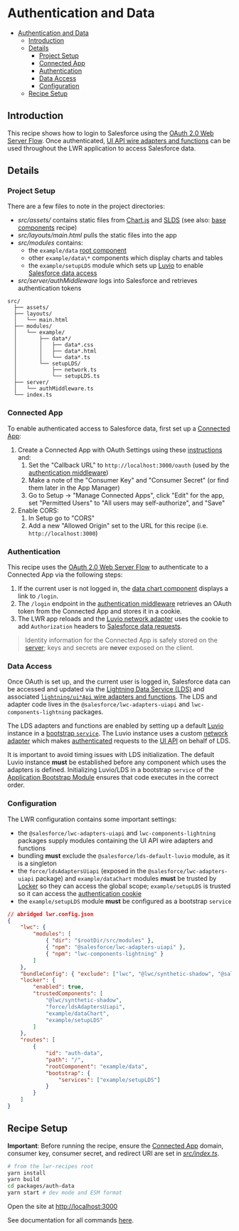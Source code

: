 # Authentication and Data

-   [Authentication and Data](#authentication-and-Data)
    -   [Introduction](#introduction)
    -   [Details](#details)
        -   [Project Setup](#project-setup)
        -   [Connected App](#connected-app)
        -   [Authentication](#authentication)
        -   [Data Access](#data-access)
        -   [Configuration](#configuration)
    -   [Recipe Setup](#recipe-setup)

## Introduction

This recipe shows how to login to Salesforce using the [OAuth 2.0 Web Server Flow](https://help.salesforce.com/s/articleView?id=sf.remoteaccess_oauth_web_server_flow.htm&type=5). Once authenticated, [UI API wire adapters and functions](https://developer.salesforce.com/docs/component-library/documentation/en/lwc/lwc.reference_ui_api) can be used throughout the LWR application to access Salesforce data.

## Details

### Project Setup

There are a few files to note in the project directories:

-   _src/assets/_ contains static files from [Chart.js](https://www.chartjs.org/) and [SLDS](https://www.lightningdesignsystem.com/) (see also: [base components](https://github.com/salesforce/lwr-recipes/tree/master/packages/base-slds) recipe)
-   _src/layouts/main.html_ pulls the static files into the app
-   _src/modules_ contains:
    -   the `example/data` [root component](#configuration)
    -   other `example/data\*` components which display charts and tables
    -   the `example/setupLDS` module which sets up [Luvio](https://rfcs.lwc.dev/rfcs/luvio) to enable [Salesforce data access](#data-access)
-   _src/server/authMiddleware_ logs into Salesforce and retrieves authentication tokens

```text
src/
  ├── assets/
  ├── layouts/
  │   └── main.html
  ├── modules/
  │   └── example/
  │       ├── data*/
  │       │   ├── data*.css
  │       │   ├── data*.html
  │       │   └── data*.ts
  │       └── setupLDS/
  │           ├── network.ts
  │           └── setupLDS.ts
  ├── server/
  │   └── authMiddleware.ts
  └── index.ts
```

### Connected App

To enable authenticated access to Salesforce data, first set up a [Connected App](https://help.salesforce.com/articleView?id=sf.connected_app_overview.htm&type=5):

1. Create a Connected App with OAuth Settings using these [instructions](https://help.salesforce.com/articleView?id=sf.connected_app_create_api_integration.htm&type=5) and:
    1. Set the "Callback URL" to `http://localhost:3000/oauth` (used by the [authentication middleware](https://github.com/salesforce/lwr-recipes/tree/master/packages/auth-data/src/server/authMiddleware.ts))
    1. Make a note of the "Consumer Key" and "Consumer Secret" (or find them later in the App Manager)
    1. Go to Setup -> "Manage Connected Apps", click "Edit" for the app, set "Permitted Users" to "All users may self-authorize", and "Save"
1. Enable CORS:
    1. In Setup go to "CORS"
    1. Add a new "Allowed Origin" set to the URL for this recipe (i.e. `http://localhost:3000`)

### Authentication

This recipe uses the [OAuth 2.0 Web Server Flow](https://help.salesforce.com/s/articleView?id=sf.remoteaccess_oauth_web_server_flow.htm&type=5) to authenticate to a Connected App via the following steps:

1. If the current user is not logged in, the [data chart component](https://github.com/salesforce/lwr-recipes/tree/master/packages/auth-data/src/modules/example/dataChart) displays a link to `/login`.
1. The `/login` endpoint in the [authentication middleware](https://github.com/salesforce/lwr-recipes/tree/master/packages/auth-data/src/server/authMiddleware.ts) retrieves an OAuth token from the Connected App and stores it in a cookie.
1. The LWR app reloads and the [Luvio network adapter](https://github.com/salesforce/lwr-recipes/tree/master/packages/auth-data/src/modules/example/setupLDS/network.ts) uses the cookie to add `Authorization` headers to [Salesforce data requests](#data-access).

> Identity information for the Connected App is safely stored on the [server](https://github.com/salesforce/lwr-recipes/tree/master/packages/auth-data/src/index.ts); keys and secrets are **never** exposed on the client.

### Data Access

Once OAuth is set up, and the current user is logged in, Salesforce data can be accessed and updated via the [Lightning Data Service (LDS)](https://developer.salesforce.com/docs/component-library/documentation/en/lwc/lwc.data_ui_api) and associated [`lightning/ui*Api` wire adapters and functions](https://developer.salesforce.com/docs/component-library/documentation/en/lwc/lwc.reference_ui_api). The LDS and adapter code lives in the `@salesforce/lwc-adapters-uiapi` and `lwc-components-lightning` packages.

The LDS adapters and functions are enabled by setting up a default [Luvio](https://rfcs.lwc.dev/rfcs/luvio) instance in a [bootstrap `service`](https://rfcs.lwc.dev/rfcs/lws/0000-lwr-app-config#client-bootstrap-config). The Luvio instance uses a custom [network adapter](https://github.com/salesforce/lwr-recipes/tree/master/packages/auth-data/src/modules/example/setupLDS/network.ts) which makes [authenticated](#authentication) requests to the [UI API](https://developer.salesforce.com/docs/atlas.en-us.uiapi.meta/uiapi/ui_api_get_started.htm) on behalf of LDS.

It is important to avoid timing issues with LDS initialization. The default Luvio instance **must** be established before any component which uses the adapters is defined. Initializing Luvio/LDS in a bootstrap `service` of the [Application Bootstrap Module](https://rfcs.lwc.dev/rfcs/lws/0000-lwr-bootstrap#application-bootstrap-module) ensures that code executes in the correct order.

### Configuration

The LWR configuration contains some important settings:

-   the `@salesforce/lwc-adapters-uiapi` and `lwc-components-lightning` packages supply modules containing the UI API wire adapters and functions
-   bundling **must** exclude the `@salesforce/lds-default-luvio` module, as it is a singleton
-   the `force/ldsAdaptersUiapi` (exposed in the `@salesforce/lwc-adapters-uiapi` package) and `example/dataChart` modules **must** be trusted by [Locker](https://rfcs.lwc.dev/rfcs/locker) so they can access the global scope; `example/setupLDS` is trusted so it can access the [authentication cookie](#authentication)
-   the `example/setupLDS` module **must** be configured as a bootstrap `service`

```json
// abridged lwr.config.json
{
    "lwc": {
        "modules": [
            { "dir": "$rootDir/src/modules" },
            { "npm": "@salesforce/lwc-adapters-uiapi" },
            { "npm": "lwc-components-lightning" }
        ]
    },
    "bundleConfig": { "exclude": ["lwc", "@lwc/synthetic-shadow", "@salesforce/lds-default-luvio"] },
    "locker": {
        "enabled": true,
        "trustedComponents": [
            "@lwc/synthetic-shadow",
            "force/ldsAdaptersUiapi",
            "example/dataChart",
            "example/setupLDS"
        ]
    },
    "routes": [
        {
            "id": "auth-data",
            "path": "/",
            "rootComponent": "example/data",
            "bootstrap": {
                "services": ["example/setupLDS"]
            }
        }
    ]
}
```

## Recipe Setup

**Important**: Before running the recipe, ensure the [Connected App](#connected-app) domain, consumer key, consumer secret, and redirect URI are set in [_src/index.ts_](https://github.com/salesforce/lwr-recipes/tree/master/packages/auth-data/src/index.ts).

```bash
# from the lwr-recipes root
yarn install
yarn build
cd packages/auth-data
yarn start # dev mode and ESM format
```

Open the site at [http://localhost:3000](http://localhost:3000)

See documentation for all commands [here](https://github.com/salesforce/lwr-recipes/blob/master/doc/get_started.md).
